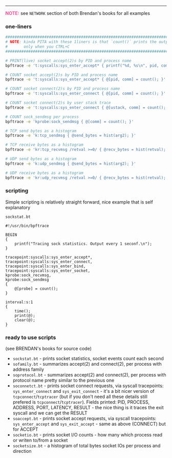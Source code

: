 ---

<span style="color:#ff4d94">**NOTE:**</span> see `NETWORK` section of both Brendan's
books for all examples

### one-liners

```sh
###############################################################################
# NOTE: kinda PITA with these 1liners is that `count()` prints the output
#       only when you CTRL+C
###############################################################################

# PRINT(live) socket accept(2)s by PID and process name
bpftrace -e 't:syscalls:sys_enter_accept* { printf("%d, %s\n", pid, comm); }'

# COUNT socket accept(2)s by PID and process name
bpftrace -e 't:syscalls:sys_enter_accept* { @[pid, comm] = count(); }'

# COUNT socket connect(2)s by PID and process name
bpftrace -e 't:syscalls:sys_enter_connect { @[pid, comm] = count(); }'

# COUNT socket connect(2)s by user stack trace
bpftrace -e 't:syscalls:sys_enter_connect { @[ustack, comm] = count(); }'

# COUNT sock_sendmsg per process
bpftrace -e 'kprobe:sock_sendmsg { @[comm] = count(); }'

# TCP send bytes as a histogram
bpftrace -e 'k:tcp_sendmsg { @send_bytes = hist(arg2); }'

# TCP receive bytes as a histogram
bpftrace -e 'kr:tcp_recvmsg /retval >=0/ { @recv_bytes = hist(retval); }'

# UDP send bytes as a histogram
bpftrace -e 'k:udp_sendmsg { @send_bytes = hist(arg2); }'

# UDP receive bytes as a histogram
bpftrace -e 'kr:udp_recvmsg /retval >=0/ { @recv_bytes = hist(retval); }'
```

### scripting

Simple scripting is relatively straight forward, nice example that is self explanatory

`sockstat.bt`

```bt
#!/usr/bin/bpftrace

BEGIN
{
    printf("Tracing sock statistics. Output every 1 seconf.\n");
}

tracepoint:syscalls:sys_enter_accept*,
tracepoint:syscalls:sys_enter_connect,
tracepoint:syscalls:sys_enter_bind,
tracepoint:syscalls:sys_enter_socket,
kprobe:sock_recvmsg,
kprobe:sock_sendmsg
{
    @[probe] = count();
}

interval:s:1
{
    time();
    print(@);
    clear(@);
}
```

### ready to use scripts

(see BRENDAN's books for source code)

- `sockstat.bt` - prints socket statistics, socket events count each second
- `sofamily.bt` - summarizes accept(2) and connect(2), per process with address family
- `soprotocol.bt` - summarizes accept(2) and connect(2), per process with protocol name
                    pretty similar to the previous one
- `soconnetct.bt` - prints socket connect requests, via syscall tracepoints:
                    `sys_enter_connect` and `sys_exit_connect` - it's a bit nicer
                    version of `tcpconnect`/`tcptracer` (but if you don't need all these details
                    still prefered is `tcpconnect`/`tcptracer`). Fields printed:
                    PID, PROCESS, ADDRESS, PORT, LATENCY, RESULT - the nice thing
                    is it traces the exit syscall and we can get the RESULT
- `soaccept.bt` - prints socket accept requests, via syscall tracepoints:
                  `sys_enter_accept` and `sys_exit_accept` - same as above (CONNECT)
                  but for ACCEPT
- `socketio.bt` - prints socket I/O counts - how many which process read or writen
                  to/from a socket
- `socketsize.bt` - a histogram of total bytes socket IOs per process and direction
